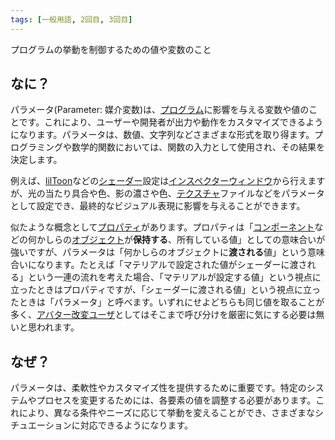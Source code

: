 ```yaml
---
tags: [一般用語, 2回目, 3回目]
---
```


プログラムの挙動を制御するための値や変数のこと

## なに？

パラメータ(Parameter: 媒介変数)は、[プログラム](/docs/索引/は行/プログラム)に影響を与える変数や値のことです。これにより、ユーザーや開発者が出力や動作をカスタマイズできるようになります。パラメータは、数値、文字列などさまざまな形式を取り得ます。プログラミングや数学的関数においては、関数の入力として使用され、その結果を決定します。

例えば、[lilToon](/docs/索引/JKL/lilToon)などの[シェーダー](/docs/索引/さ行/シェーダー)設定は[インスペクターウィンドウ](/docs/索引/GHI/Inspectorウィンドウ)から行えますが、光の当たり具合や色、影の濃さや色、[テクスチャ](/docs/索引/STU/Texture)ファイルなどをパラメータとして設定でき、最終的なビジュアル表現に影響を与えることができます。

似たような概念として[プロパティ](/docs/索引/PQR/Property)があります。プロパティは「[コンポーネント](/docs/索引/ABC/Component)などの何かしらの[オブジェクト](/docs/索引/MNO/Object)が**保持する**、所有している値」としての意味合いが強いですが、パラメータは「何かしらのオブジェクトに**渡される**値」という意味合いになります。たとえば「マテリアルで設定された値がシェーダーに渡される」という一連の流れを考えた場合、「マテリアルが設定する値」という視点に立ったときはプロパティですが、「シェーダーに渡される値」という視点に立ったときは「パラメータ」と呼べます。いずれにせよどちらも同じ値を取ることが多く、[アバター改変ユーザ](/docs/索引/あ行/アバター改変)としてはそこまで呼び分けを厳密に気にする必要は無いと思われます。

## なぜ？

パラメータは、柔軟性やカスタマイズ性を提供するために重要です。特定のシステムやプロセスを変更するためには、各要素の値を調整する必要があります。これにより、異なる条件やニーズに応じて挙動を変えることができ、さまざまなシチュエーションに対応できるようになります。
